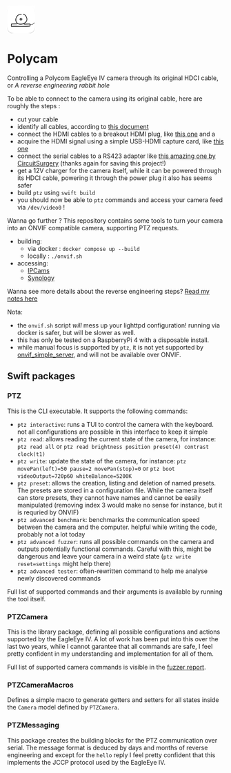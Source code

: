 <img src="Docs/Icon/README-AppIcon.png" width=64 />

# Polycam

Controlling a Polycom EagleEye IV camera through its original HDCI cable, or <i>A reverse engineering rabbit hole</i>

To be able to connect to the camera using its original cable, here are roughly the steps :

- cut your cable
- identify all cables, according to [this document](Docs/Analysis/README.md)
- connect the HDMI cables to a breakout HDMI plug, like [this one](https://www.amazon.fr/SIENOC-Bornier-Breakout-Connecteur-Black/dp/B07FYGPFR5) and a
- acquire the HDMI signal using a simple USB-HDMI capture card, like [this one](https://www.amazon.fr/Adaptateur-Portable-Streaming-Enregistrement-Diffusion/dp/B0B7DSPPNX)
- connect the serial cables to a RS423 adapter like [this amazing one by CircuitSurgery](https://www.circuitsurgery.com/bbcrs423adapt.html) (thanks again for saving this project!)
- get a 12V charger for the camera itself, while it can be powered through its HDCI cable, powering it through the power plug it also has seems safer
- build `ptz` using `swift build`
- you should now be able to `ptz` commands and access your camera feed via `/dev/video0` !

Wanna go further ? This repository contains some tools to turn your camera into an ONVIF compatible camera, supporting PTZ requests.

- building:
  - via docker : `docker compose up --build`
  - locally : `./onvif.sh`
- accessing:
  - [IPCams](https://www.google.com/url?sa=t&source=web&rct=j&opi=89978449&url=https://ipcams.app/&ved=2ahUKEwjE5f226NeJAxX4Q6QEHbWoAtwQFnoECA4QAQ&usg=AOvVaw0MhM--gDy4lm8oofamOkCa)
  - [Synology](https://www.synology.com/en-global/compatibility/camera/29211)

Wanna see more details about the reverse engineering steps? [Read my notes here](Docs/Analysis/README.md)

Nota:

- the `onvif.sh` script *will* mess up your lighttpd configuration! running via docker is safer, but will be slower as well.
- this has only be tested on a RaspberryPi 4 with a disposable install.
- while manual focus is supported by `ptz`, it is not yet supported by [onvif_simple_server](https://github.com/roleoroleo/onvif_simple_server), and will not be available over ONVIF.

## Swift packages

### PTZ

This is the CLI executable. It supports the following commands:

- `ptz interactive`: runs a TUI to control the camera with the keyboard. not all configurations are possible in this interface to keep it simple
- `ptz read`: allows reading the current state of the camera, for instance: `ptz read all` or `ptz read brightness position preset(4) contrast clock(t1)`
- `ptz write`: update the state of the camera, for instance: `ptz movePan(left)=50 pause=2 movePan(stop)=0` or `ptz boot videoOutput=720p60 whiteBalance=5200K`
- `ptz preset`: allows the creation, listing and deletion of named presets. The presets are stored in a configuration file. While the camera itself can store presets, they cannot have names and cannot be easily manipulated (removing index 3 would make no sense for instance, but it is requried by ONVIF)
- `ptz advanced benchmark`: benchmarks the communication speed between the camera and the computer. helpful while writing the code, probably not a lot today
- `ptz advanced fuzzer`: runs all possible commands on the camera and outputs potentially functional commands. Careful with this, might be dangerous and leave your camera in a weird state (`ptz write reset=settings` might help there)
- `ptz advanced tester`: often-rewritten command to help me analyse newly discovered commands

Full list of supported commands and their arguments is available by running the tool itself.

### PTZCamera

This is the library package, defining all possible configurations and actions supported by the EagleEye IV. A lot of work has been put into this over the last two years, while I cannot garantee that all commands are safe, I feel pretty confident in my understanding and implementation for all of them.

Full list of supported camera commands is visible in the [fuzzer report](Docs/FuzzerResults.md).

### PTZCameraMacros

Defines a simple macro to generate getters and setters for all states inside the `Camera` model defined by `PTZCamera`.

### PTZMessaging

This package creates the building blocks for the PTZ communication over serial. The message format is deduced by days and months of reverse engineering and except for the `hello` reply I feel pretty confident that this implements the JCCP protocol used by the EagleEye IV.
